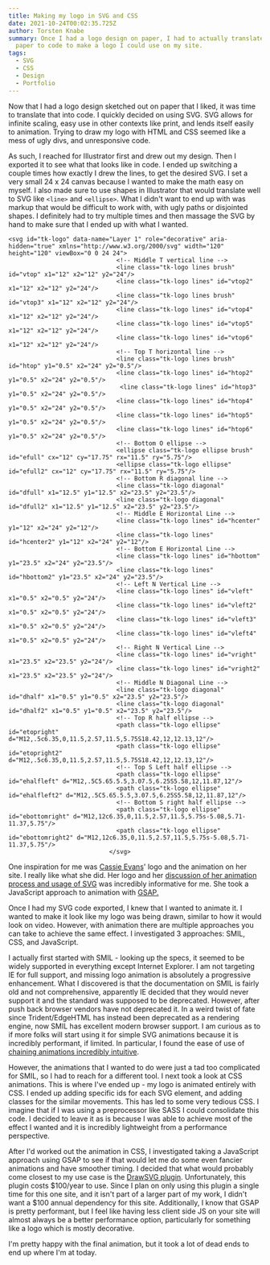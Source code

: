 ```yaml
---
title: Making my logo in SVG and CSS
date: 2021-10-24T00:02:35.725Z
author: Torsten Knabe
summary: Once I had a logo design on paper, I had to actually translate that
  paper to code to make a logo I could use on my site.
tags:
  - SVG
  - CSS
  - Design
  - Portfolio
---
```

Now that I had a logo design sketched out on paper that I liked, it was time to translate that into code. I quickly decided on using SVG. SVG allows for infinite scaling, easy use in other contexts like print, and lends itself easily to animation. Trying to draw my logo with HTML and CSS seemed like a mess of ugly divs, and unresponsive code.

As such, I reached for Illustrator first and drew out my design. Then I exported it to see what that looks like in code. I ended up switching a couple times how exactly I drew the lines, to get the desired SVG. I set a very small 24 x 24 canvas because I wanted to make the math easy on myself. I also made sure to use shapes in Illustrator that would translate well to SVG like `<line>` and `<ellipse>`. What I didn't want to end up with was markup that would be difficult to work with, with ugly paths or disjointed shapes. I definitely had to try multiple times and then massage the SVG by hand to make sure that I ended up with what I wanted.

```
<svg id="tk-logo" data-name="Layer 1" role="decorative" aria-hidden="true" xmlns="http://www.w3.org/2000/svg" width="120" height="120" viewBox="0 0 24 24">
							  <!-- Middle T vertical line -->
							  <line class="tk-logo lines brush" id="vtop" x1="12" x2="12" y2="24"/>
							  <line class="tk-logo lines" id="vtop2" x1="12" x2="12" y2="24"/>
							  <line class="tk-logo lines brush" id="vtop3" x1="12" x2="12" y2="24"/>
							  <line class="tk-logo lines" id="vtop4" x1="12" x2="12" y2="24"/>
							  <line class="tk-logo lines" id="vtop5" x1="12" x2="12" y2="24"/>
							  <line class="tk-logo lines" id="vtop6" x1="12" x2="12" y2="24"/>
							  <!-- Top T horizontal line -->
							  <line class="tk-logo lines brush" id="htop" y1="0.5" x2="24" y2="0.5"/>
							  <line class="tk-logo lines" id="htop2" y1="0.5" x2="24" y2="0.5"/>
							   <line class="tk-logo lines" id="htop3" y1="0.5" x2="24" y2="0.5"/>
							  <line class="tk-logo lines" id="htop4" y1="0.5" x2="24" y2="0.5"/>
							  <line class="tk-logo lines" id="htop5" y1="0.5" x2="24" y2="0.5"/>
							  <line class="tk-logo lines" id="htop6" y1="0.5" x2="24" y2="0.5"/>
							  <!-- Bottom O ellipse -->
							  <ellipse class="tk-logo ellipse brush" id="efull" cx="12" cy="17.75" rx="11.5" ry="5.75"/>
							  <ellipse class="tk-logo ellipse" id="efull2" cx="12" cy="17.75" rx="11.5" ry="5.75"/>
							  <!-- Bottom R diagonal line -->
							  <line class="tk-logo diagonal" id="dfull" x1="12.5" y1="12.5" x2="23.5" y2="23.5"/>
							  <line class="tk-logo diagonal" id="dfull2" x1="12.5" y1="12.5" x2="23.5" y2="23.5"/>
							  <!-- Middle E Horizontal Line -->
							  <line class="tk-logo lines" id="hcenter" y1="12" x2="24" y2="12"/>
							  <line class="tk-logo lines" id="hcenter2" y1="12" x2="24" y2="12"/>
							  <!-- Bottom E Horizontal Line -->
							  <line class="tk-logo lines" id="hbottom" y1="23.5" x2="24" y2="23.5"/>
							  <line class="tk-logo lines" id="hbottom2" y1="23.5" x2="24" y2="23.5"/>
							  <!-- Left N Vertical Line -->
							  <line class="tk-logo lines" id="vleft" x1="0.5" x2="0.5" y2="24"/>
							  <line class="tk-logo lines" id="vleft2" x1="0.5" x2="0.5" y2="24"/>
							  <line class="tk-logo lines" id="vleft3" x1="0.5" x2="0.5" y2="24"/>
							  <line class="tk-logo lines" id="vleft4" x1="0.5" x2="0.5" y2="24"/>
							  <!-- Right N Vertical Line -->
							  <line class="tk-logo lines" id="vright" x1="23.5" x2="23.5" y2="24"/>
							  <line class="tk-logo lines" id="vright2" x1="23.5" x2="23.5" y2="24"/>
							  <!-- Middle N Diagonal Line -->
							  <line class="tk-logo diagonal" id="dhalf" x1="0.5" y1="0.5" x2="23.5" y2="23.5"/>
							  <line class="tk-logo diagonal" id="dhalf2" x1="0.5" y1="0.5" x2="23.5" y2="23.5"/>
							  <!-- Top R half ellipse -->
							  <path class="tk-logo ellipse" id="etopright" d="M12,.5c6.35,0,11.5,2.57,11.5,5.75S18.42,12,12.13,12"/>
							  <path class="tk-logo ellipse" id="etopright2" d="M12,.5c6.35,0,11.5,2.57,11.5,5.75S18.42,12,12.13,12"/>
							  <!-- Top S Left half ellipse -->
							  <path class="tk-logo ellipse" id="ehalfleft" d="M12,.5C5.65.5.5,3.07.5,6.25S5.58,12,11.87,12"/>
							  <path class="tk-logo ellipse" id="ehalfleft2" d="M12,.5C5.65.5.5,3.07.5,6.25S5.58,12,11.87,12"/>
							  <!-- Bottom S right half ellipse -->
							  <path class="tk-logo ellipse" id="ebottomright" d="M12,12c6.35,0,11.5,2.57,11.5,5.75s-5.08,5.71-11.37,5.75"/>
							  <path class="tk-logo ellipse" id="ebottomright2" d="M12,12c6.35,0,11.5,2.57,11.5,5.75s-5.08,5.71-11.37,5.75"/>
							</svg>
```

One inspiration for me was [Cassie Evans](https://www.cassie.codes/)' logo and the animation on her site. I really like what she did. Her logo and her [discussion of her animation process and usage of SVG](https://www.cassie.codes/posts/creating-my-logo-animation/) was incredibly informative for me. She took a JavaScript approach to animation with [GSAP.](https://greensock.com/gsap/)

Once I had my SVG code exported, I knew that I wanted to animate it. I wanted to make it look like my logo was being drawn, similar to how it would look on video. However, with animation there are multiple approaches you can take to achieve the same effect. I investigated 3 approaches: SMIL, CSS, and JavaScript.

I actually first started with SMIL - looking up the specs, it seemed to be widely supported in everything except Internet Explorer. I am not targeting IE for full support, and missing logo animation is absolutely a progressive enhancement. What I discovered is that the documentation on SMIL is fairly old and not comprehensive, apparently IE decided that they would never support it and the standard was supposed to be deprecated. However, after push back browser vendors have not deprecated it. In a weird twist of fate since Trident/EdgeHTML has instead been deprecated as a rendering engine, now SMIL has excellent modern browser support. I am curious as to if more folks will start using it for simple SVG animations because it is incredibly performant, if limited. In particular, I found the ease of use of [chaining animations incredibly intuitive](https://css-tricks.com/guide-svg-animations-smil/).

However, the animations that I wanted to do were just a tad too complicated for SMIL, so I had to reach for a different tool. I next took a look at CSS animations. This is where I've ended up - my logo is animated entirely with CSS. I ended up adding specific ids for each SVG element, and adding classes for the similar movements. This has led to some very tedious CSS. I imagine that if I was using a preprocessor like SASS I could consolidate this code. I decided to leave it as is because I was able to achieve most of the effect I wanted and it is incredibly lightweight from a performance perspective.

After I'd worked out the animation in CSS, I investigated taking a JavaScript approach using GSAP to see if that would let me do some even fancier animations and have smoother timing. I decided that what would probably come closest to my use case is the [DrawSVG plugin](https://greensock.com/drawsvg/). Unfortunately, this plugin costs $100/year to use. Since I plan on only using this plugin a single time for this one site, and it isn't part of a larger part of my work, I didn't want a $100 annual dependency for this site. Additionally, I know that GSAP is pretty performant, but I feel like having less client side JS on your site will almost always be a better performance option, particularly for something like a logo which is mostly decorative.

I'm pretty happy with the final animation, but it took a lot of dead ends to end up where I'm at today.